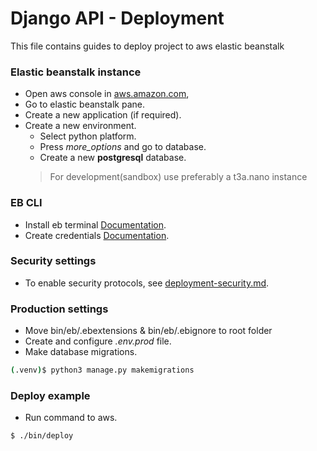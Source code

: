 # Django API - Deployment

This file contains guides to deploy project to aws elastic beanstalk


### Elastic beanstalk instance

-  Open aws console in [aws.amazon.com](https://aws.amazon.com),
-  Go to elastic beanstalk pane.
-  Create a new application (if required).
-  Create a new environment.
   -  Select python platform.
   -  Press *more_options* and go to database.
   -  Create a new **postgresql** database.
   >  For development(sandbox)  use preferably a t3a.nano instance
   
### EB CLI

-  Install eb terminal [Documentation](https://docs.aws.amazon.com/es_es/elasticbeanstalk/latest/dg/eb-cli3-install.html).
-  Create credentials [Documentation](https://docs.aws.amazon.com/es_es/general/latest/gr/managing-aws-access-keys.html).

### Security settings

-  To enable security protocols, see [deployment-security.md](./deployment-security.md).

### Production settings

-  Move bin/eb/.ebextensions & bin/eb/.ebignore to root folder
-  Create and configure *.env.prod* file.
-  Make database migrations.
```bash
(.venv)$ python3 manage.py makemigrations
```

### Deploy example

-  Run command to aws.
```bash
$ ./bin/deploy
```